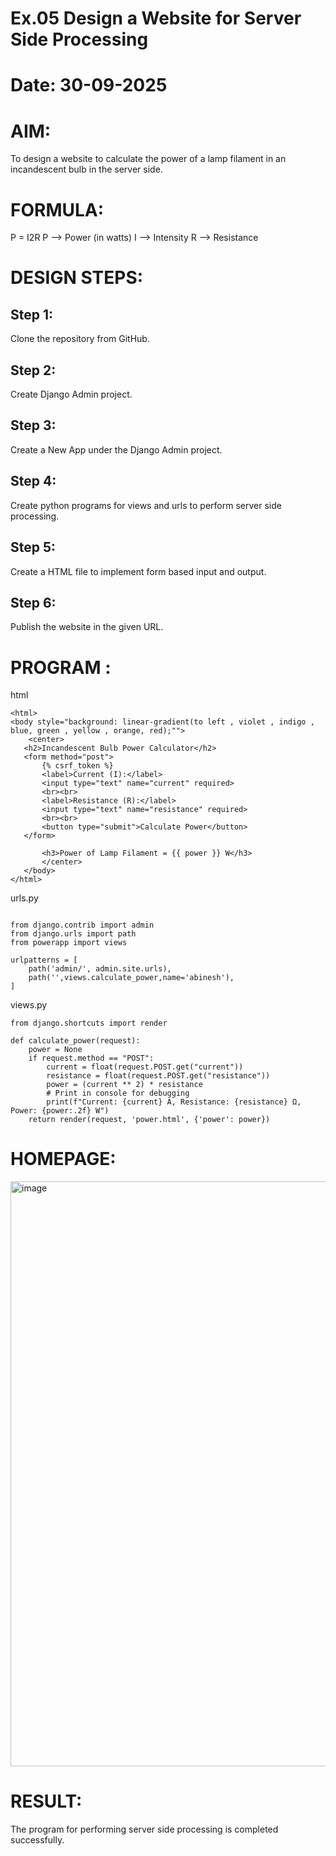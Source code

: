 # Ex.05 Design a Website for Server Side Processing
# Date: 30-09-2025
# AIM:
To design a website to calculate the power of a lamp filament in an incandescent bulb in the server side.

# FORMULA:
P = I2R
P --> Power (in watts)
 I --> Intensity
 R --> Resistance

# DESIGN STEPS:
## Step 1:
Clone the repository from GitHub.

## Step 2:
Create Django Admin project.

## Step 3:
Create a New App under the Django Admin project.

## Step 4:
Create python programs for views and urls to perform server side processing.

## Step 5:
Create a HTML file to implement form based input and output.

## Step 6:
Publish the website in the given URL.

# PROGRAM :
html
```
<html>
<body style="background: linear-gradient(to left , violet , indigo , blue, green , yellow , orange, red);"">
    <center>
   <h2>Incandescent Bulb Power Calculator</h2>
   <form method="post">
       {% csrf_token %}
       <label>Current (I):</label>
       <input type="text" name="current" required>
       <br><br>
       <label>Resistance (R):</label>
       <input type="text" name="resistance" required>
       <br><br>
       <button type="submit">Calculate Power</button>
   </form>
  
       <h3>Power of Lamp Filament = {{ power }} W</h3>
       </center>
   </body>
</html>

```

urls.py
```

from django.contrib import admin
from django.urls import path
from powerapp import views

urlpatterns = [
    path('admin/', admin.site.urls),
    path('',views.calculate_power,name='abinesh'),
]

```
views.py
```
from django.shortcuts import render

def calculate_power(request):
    power = None
    if request.method == "POST":
        current = float(request.POST.get("current"))
        resistance = float(request.POST.get("resistance"))
        power = (current ** 2) * resistance
        # Print in console for debugging
        print(f"Current: {current} A, Resistance: {resistance} Ω, Power: {power:.2f} W")
    return render(request, 'power.html', {'power': power})

```



# HOMEPAGE:
<img width="1918" height="936" alt="image" src="https://github.com/user-attachments/assets/223ba4bb-032b-44f7-ae4c-5025220ab58b" />

# RESULT:
The program for performing server side processing is completed successfully.
